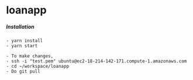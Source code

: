 # loanapp

##### Installation

    - yarn install
    - yarn start
    
    - To make changes, 
    - ssh -i "test.pem" ubuntu@ec2-18-214-142-171.compute-1.amazonaws.com
    - cd ~/workspace/loanapp
    - Do git pull
